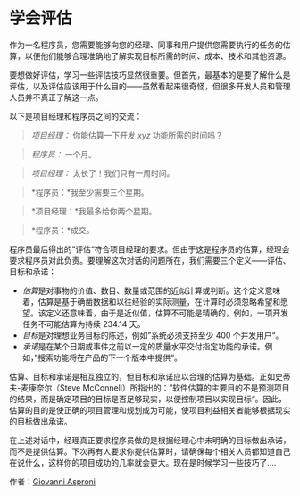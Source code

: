 # 学会评估

作为一名程序员，您需要能够向您的经理、同事和用户提供您需要执行的任务的估算，以便他们能够合理准确地了解实现目标所需的时间、成本、技术和其他资源。

要想做好评估，学习一些评估技巧显然很重要。但首先，最基本的是要了解什么是评估，以及评估应该用于什么目的——虽然看起来很奇怪，但很多开发人员和管理人员并不真正了解这一点。

以下是项目经理和程序员之间的交流：

> *项目经理：* 你能估算一下开发 *xyz* 功能所需的时间吗？

> *程序员：* 一个月。

> *项目经理：* 太长了！我们只有一周时间。

> *程序员：*我至少需要三个星期。

> *项目经理：*我最多给你两个星期。

> *程序员：*成交。

程序员最后得出的”评估“符合项目经理的要求。但由于这是程序员的估算，经理会要求程序员对此负责。要理解这次对话的问题所在，我们需要三个定义——评估、目标和承诺：

- *估算*是对事物的价值、数目、数量或范围的近似计算或判断。这个定义意味着，估算是基于确凿数据和以往经验的实际测量，在计算时必须忽略希望和愿望。该定义还意味着，由于是近似值，估算不可能是精确的，例如，一项开发任务不可能估算为持续 234.14 天。
- *目标*是对理想业务目标的陈述，例如”系统必须支持至少 400 个并发用户“。
- *承诺*是在某个日期或事件之前以一定的质量水平交付指定功能的承诺。例如，”搜索功能将在产品的下一个版本中提供“。

估算、目标和承诺是相互独立的，但目标和承诺应以合理的估算为基础。正如史蒂夫-麦康奈尔（Steve McConnell）所指出的：”软件估算的主要目的不是预测项目的结果，而是确定项目的目标是否足够现实，以便控制项目以实现目标“。因此，估算的目的是使正确的项目管理和规划成为可能，使项目利益相关者能够根据现实的目标做出承诺。

在上述对话中，经理真正要求程序员做的是根据经理心中未明确的目标做出承诺，而不是提供估算。下次再有人要求你提供估算时，请确保每个相关人员都知道自己在说什么，这样你的项目成功的几率就会更大。现在是时候学习一些技巧了....

作者：[Giovanni Asproni](http://programmer.97things.oreilly.com/wiki/index.php/Giovanni_Asproni)
